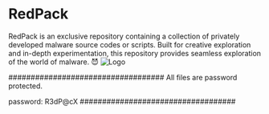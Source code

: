 # RedPack
RedPack is an exclusive repository containing a collection of privately developed malware source codes or scripts. Built for creative exploration and in-depth experimentation, this repository provides seamless exploration of the world of malware. 😈
![Logo](https://github.com/Drepcon/RedPack/blob/main/RedPack~2.jpg)


###################################
All files are password protected.

password: R3dP@cX
###################################
